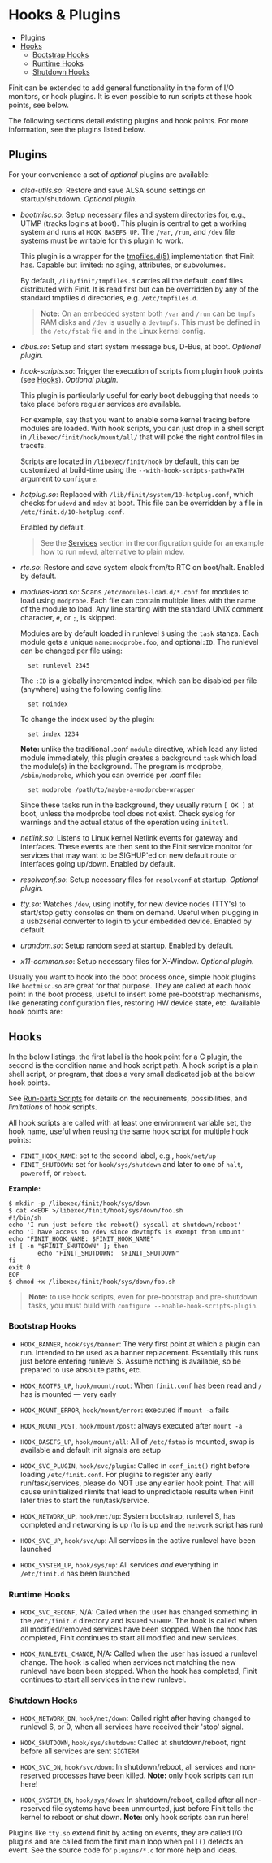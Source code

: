 Hooks & Plugins
===============

* [Plugins](#plugins)
* [Hooks](#hooks)
  * [Bootstrap Hooks](#bootstrap-hooks)
  * [Runtime Hooks](#runtime-hooks)
  * [Shutdown Hooks](#shutdown-hooks)

Finit can be extended to add general functionality in the form of I/O
monitors, or hook plugins.  It is even possible to run scripts at these
hook points, see below.

The following sections detail existing plugins and hook points.  For
more information, see the plugins listed below.


Plugins
-------

For your convenience a set of *optional* plugins are available:

* *alsa-utils.so*: Restore and save ALSA sound settings on
  startup/shutdown.  _Optional plugin._

* *bootmisc.so*: Setup necessary files and system directories for, e.g.,
  UTMP (tracks logins at boot).  This plugin is central to get a working
  system and runs at `HOOK_BASEFS_UP`.  The `/var`, `/run`, and `/dev`
  file systems must be writable for this plugin to work.

  This plugin is a wrapper for the [tmpfiles.d(5)][] implementation that
  Finit has.  Capable but limited: no aging, attributes, or subvolumes.

  By default, `/lib/finit/tmpfiles.d` carries all the default .conf
  files distributed with Finit.  It is read first but can be overridden
  by any of the standard tmpfiles.d directories, e.g. `/etc/tmpfiles.d`.

  > **Note:** On an embedded system both `/var` and `/run` can be `tmpfs`
  > RAM disks and `/dev` is usually a `devtmpfs`.  This must be defined
  > in the `/etc/fstab` file and in the Linux kernel config.

* *dbus.so*: Setup and start system message bus, D-Bus, at boot.
  _Optional plugin._

* *hook-scripts.so*: Trigger the execution of scripts from plugin hook
  points (see [Hooks](#hooks)).  _Optional plugin._

  This plugin is particularly useful for early boot debugging that needs
  to take place before regular services are available.

  For example, say that you want to enable some kernel tracing before
  modules are loaded. With hook scripts, you can just drop in a shell
  script in `/libexec/finit/hook/mount/all/` that will poke the right
  control files in tracefs.

  Scripts are located in `/libexec/finit/hook` by default, this can be
  customized at build-time using the `--with-hook-scripts-path=PATH`
  argument to `configure`.

* *hotplug.so*: Replaced with `/lib/finit/system/10-hotplug.conf`, which
  checks for `udevd` and `mdev` at boot.  This file can be overridden by a
  file in `/etc/finit.d/10-hotplug.conf`.

  Enabled by default.
  
  > See the [Services](config.md#services) section in the configuration
  > guide for an example how to run `mdevd`, alternative to plain mdev.

* *rtc.so*: Restore and save system clock from/to RTC on boot/halt.
  Enabled by default.

* *modules-load.so*: Scans `/etc/modules-load.d/*.conf` for modules to
  load using `modprobe`.  Each file can contain multiple lines with the
  name of the module to load.  Any line starting with the standard UNIX
  comment character, `#`, or `;`, is skipped.
  
  Modules are by default loaded in runlevel `S` using the `task` stanza.
  Each module gets a unique `name:modprobe.foo`, and optional`:ID`.  The
  runlevel can be changed per file using:

        set runlevel 2345

  The `:ID` is a globally incremented index, which can be disabled per
  file (anywhere) using the following config line:

        set noindex

  To change the index used by the plugin:

        set index 1234

  **Note:** unlike the traditional .conf `module` directive, which load
  any listed module immediately, this plugin creates a background `task`
  which load the module(s) in the background.  The program is modprobe,
  `/sbin/modprobe`, which you can override per .conf file:

        set modprobe /path/to/maybe-a-modprobe-wrapper

  Since these tasks run in the background, they usually return `[ OK ]`
  at boot, unless the modprobe tool does not exist.  Check syslog for
  warnings and the actual status of the operation using `initctl`.

* *netlink.so*: Listens to Linux kernel Netlink events for gateway and
  interfaces.  These events are then sent to the Finit service monitor
  for services that may want to be SIGHUP'ed on new default route or
  interfaces going up/down.  Enabled by default.

* *resolvconf.so*: Setup necessary files for `resolvconf` at startup.
  _Optional plugin._

* *tty.so*: Watches `/dev`, using inotify, for new device nodes (TTY's)
  to start/stop getty consoles on them on demand.  Useful when plugging
  in a usb2serial converter to login to your embedded device.  Enabled
  by default.

* *urandom.so*: Setup random seed at startup.  Enabled by default.

* *x11-common.so*: Setup necessary files for X-Window.  _Optional plugin._

Usually you want to hook into the boot process once, simple hook plugins
like `bootmisc.so` are great for that purpose.  They are called at each
hook point in the boot process, useful to insert some pre-bootstrap
mechanisms, like generating configuration files, restoring HW device
state, etc.  Available hook points are:


Hooks
-----

In the below listings, the first label is the hook point for a C plugin,
the second is the condition name and hook script path.  A hook script is
a plain shell script, or program, that does a very small dedicated job
at the below hook points.

See [Run-parts Scripts](config.md#run-parts-scripts) for details on the
requirements, possibilities, and *limitations* of hook scripts.

All hook scripts are called with at least one environment variable set,
the hook name, useful when reusing the same hook script for multiple
hook points:

  - `FINIT_HOOK_NAME`: set to the second label, e.g., `hook/net/up`
  - `FINIT_SHUTDOWN`: set for `hook/sys/shutdown` and later to one
    of `halt`, `poweroff`, or `reboot`.

**Example:**

    $ mkdir -p /libexec/finit/hook/sys/down
    $ cat <<EOF >/libexec/finit/hook/sys/down/foo.sh
    #!/bin/sh
    echo 'I run just before the reboot() syscall at shutdown/reboot'
    echo 'I have access to /dev since devtmpfs is exempt from umount'
    echo "FINIT_HOOK_NAME: $FINIT_HOOK_NAME"
    if [ -n "$FINIT_SHUTDOWN" ]; then
            echo "FINIT_SHUTDOWN:  $FINIT_SHUTDOWN"
    fi
    exit 0
    EOF
    $ chmod +x /libexec/finit/hook/sys/down/foo.sh

> **Note:** to use hook scripts, even for pre-bootstrap and pre-shutdown
> tasks, you must build with `configure --enable-hook-scripts-plugin`.

### Bootstrap Hooks

* `HOOK_BANNER`, `hook/sys/banner`: The very first point at which a
  plugin can run.  Intended to be used as a banner replacement.
  Essentially this runs just before entering runlevel S.  Assume nothing
  is available, so be prepared to use absolute paths, etc.

* `HOOK_ROOTFS_UP`, `hook/mount/root`: When `finit.conf` has been read
  and `/` has is mounted — very early

* `HOOK_MOUNT_ERROR`, `hook/mount/error`: executed if `mount -a` fails

* `HOOK_MOUNT_POST`, `hook/mount/post`: always executed after `mount -a`

* `HOOK_BASEFS_UP`, `hook/mount/all`: All of `/etc/fstab` is mounted,
  swap is available and default init signals are setup

* `HOOK_SVC_PLUGIN`, `hook/svc/plugin`: Called in `conf_init()` right
  before loading `/etc/finit.conf`.  For plugins to register any early
  run/task/services, please do NOT use any earlier hook point.  That
  will cause uninitialized rlimits that lead to unpredictable results
  when Finit later tries to start the run/task/service.

* `HOOK_NETWORK_UP`, `hook/net/up`: System bootstrap, runlevel S, has
  completed and networking is up (`lo` is up and the `network` script
  has run)

* `HOOK_SVC_UP`, `hook/svc/up`: All services in the active runlevel have
  been launched

* `HOOK_SYSTEM_UP`, `hook/sys/up`: All services *and* everything in
  `/etc/finit.d` has been launched

### Runtime Hooks

* `HOOK_SVC_RECONF`, N/A: Called when the user has changed something in
  the `/etc/finit.d` directory and issued `SIGHUP`.  The hook is called
  when all modified/removed services have been stopped.  When the hook
  has completed, Finit continues to start all modified and new services.

* `HOOK_RUNLEVEL_CHANGE`, N/A: Called when the user has issued a
  runlevel change.  The hook is called when services not matching the
  new runlevel have been been stopped.  When the hook has completed,
  Finit continues to start all services in the new runlevel.

### Shutdown Hooks

* `HOOK_NETWORK_DN`, `hook/net/down`: Called right after having changed
  to runlevel 6, or 0, when all services have received their 'stop' signal.

* `HOOK_SHUTDOWN`, `hook/sys/shutdown`: Called at shutdown/reboot, right
  before all services are sent `SIGTERM`

* `HOOK_SVC_DN`, `hook/svc/down`: In shutdown/reboot, all services and
  non-reserved processes have been killed.  **Note:** only hook scripts
  can run here!

* `HOOK_SYSTEM_DN`, `hook/sys/down`: In shutdown/reboot, called after
  all non-reserved file systems have been unmounted, just before Finit
  tells the kernel to reboot or shut down.  **Note:** only hook scripts
  can run here!

Plugins like `tty.so` extend finit by acting on events, they are called
I/O plugins and are called from the finit main loop when `poll()`
detects an event.  See the source code for `plugins/*.c` for more help
and ideas.

[tmpfiles.d(5)]: https://www.freedesktop.org/software/systemd/man/tmpfiles.d.html
